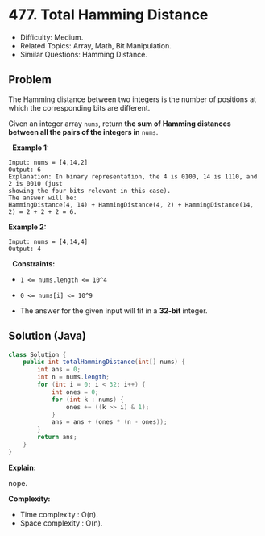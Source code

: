 # 477. Total Hamming Distance

- Difficulty: Medium.
- Related Topics: Array, Math, Bit Manipulation.
- Similar Questions: Hamming Distance.

## Problem

The Hamming distance between two integers is the number of positions at which the corresponding bits are different.

Given an integer array ```nums```, return **the sum of **Hamming distances** between all the pairs of the integers in** ```nums```.

 
**Example 1:**

```
Input: nums = [4,14,2]
Output: 6
Explanation: In binary representation, the 4 is 0100, 14 is 1110, and 2 is 0010 (just
showing the four bits relevant in this case).
The answer will be:
HammingDistance(4, 14) + HammingDistance(4, 2) + HammingDistance(14, 2) = 2 + 2 + 2 = 6.
```

**Example 2:**

```
Input: nums = [4,14,4]
Output: 4
```

 
**Constraints:**


	
- ```1 <= nums.length <= 10^4```
	
- ```0 <= nums[i] <= 10^9```
	
- The answer for the given input will fit in a **32-bit** integer.



## Solution (Java)

```java
class Solution {
    public int totalHammingDistance(int[] nums) {
        int ans = 0;
        int n = nums.length;
        for (int i = 0; i < 32; i++) {
            int ones = 0;
            for (int k : nums) {
                ones += ((k >> i) & 1);
            }
            ans = ans + (ones * (n - ones));
        }
        return ans;
    }
}
```

**Explain:**

nope.

**Complexity:**

* Time complexity : O(n).
* Space complexity : O(n).
